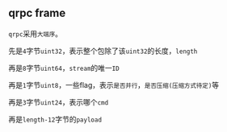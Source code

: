 ## qrpc frame

`qrpc`采用`大端序`。

先是`4`字节`uint32`，表示整个包除了该`uint32`的长度，`length`

再是`8`字节`uint64`，`stream`的唯一`ID`

再是`1`字节`uint8`，一些flag，表示`是否并行`，`是否压缩(压缩方式待定)`等

再是`3`字节`uint24`，表示哪个`cmd`

再是`length-12`字节的`payload`